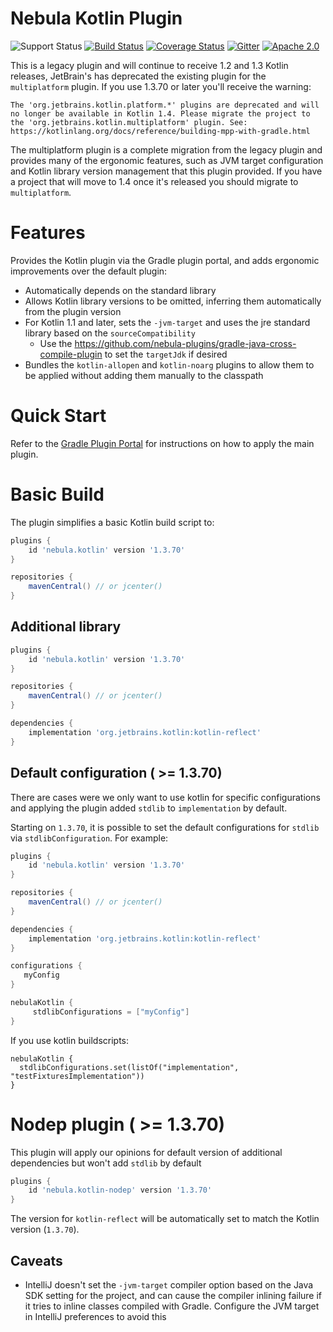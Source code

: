 # Nebula Kotlin Plugin

![Support Status](https://img.shields.io/badge/nebula-legacy-orange.svg)
[![Build Status](https://travis-ci.org/nebula-plugins/nebula-kotlin-plugin.svg?branch=master)](https://travis-ci.org/nebula-plugins/nebula-kotlin-plugin)
[![Coverage Status](https://coveralls.io/repos/nebula-plugins/nebula-kotlin-plugin/badge.svg?branch=master&service=github)](https://coveralls.io/github/nebula-plugins/nebula-kotlin-plugin?branch=master)
[![Gitter](https://badges.gitter.im/Join%20Chat.svg)](https://gitter.im/nebula-plugins/nebula-kotlin-plugin?utm_source=badgeutm_medium=badgeutm_campaign=pr-badge)
[![Apache 2.0](https://img.shields.io/github/license/nebula-plugins/nebula-kotlin-plugin.svg)](http://www.apache.org/licenses/LICENSE-2.0)

This is a legacy plugin and will continue to receive 1.2 and 1.3 Kotlin releases, JetBrain's has deprecated the existing plugin for the `multiplatform` plugin. If you use 1.3.70 or later you'll receive the warning:
```
The 'org.jetbrains.kotlin.platform.*' plugins are deprecated and will no longer be available in Kotlin 1.4. Please migrate the project to the 'org.jetbrains.kotlin.multiplatform' plugin. See: https://kotlinlang.org/docs/reference/building-mpp-with-gradle.html
```

The multiplatform plugin is a complete migration from the legacy plugin and provides many of the ergonomic features, such as JVM target configuration and Kotlin library version management that this plugin provided. If you have a project that will move to 1.4 once it's released you should migrate to `multiplatform`.

# Features

Provides the Kotlin plugin via the Gradle plugin portal, and adds ergonomic improvements over the default plugin:

- Automatically depends on the standard library
- Allows Kotlin library versions to be omitted, inferring them automatically from the plugin version
- For Kotlin 1.1 and later, sets the `-jvm-target` and uses the jre standard library based on the `sourceCompatibility`
	- Use the https://github.com/nebula-plugins/gradle-java-cross-compile-plugin to set the `targetJdk` if desired
- Bundles the `kotlin-allopen` and `kotlin-noarg` plugins to allow them to be applied without adding them manually to the classpath

# Quick Start

Refer to the [Gradle Plugin Portal](https://plugins.gradle.org/plugin/nebula.kotlin) for instructions on how to apply the main plugin.

# Basic Build

The plugin simplifies a basic Kotlin build script to:

```groovy
plugins {
    id 'nebula.kotlin' version '1.3.70'
}

repositories {
    mavenCentral() // or jcenter()
}
```

## Additional library

```groovy
plugins {
    id 'nebula.kotlin' version '1.3.70'
}

repositories {
    mavenCentral() // or jcenter()
}

dependencies {
    implementation 'org.jetbrains.kotlin:kotlin-reflect'
}
```

## Default configuration ( >= 1.3.70)

There are cases were we only want to use kotlin for specific configurations and applying the plugin added `stdlib` to `implementation` by default.

Starting on `1.3.70`, it is possible to set the default configurations for `stdlib` via `stdlibConfiguration`. For example:

```groovy
plugins {
    id 'nebula.kotlin' version '1.3.70'
}

repositories {
    mavenCentral() // or jcenter()
}

dependencies {
    implementation 'org.jetbrains.kotlin:kotlin-reflect'
}

configurations {
   myConfig
}

nebulaKotlin {
     stdlibConfigurations = ["myConfig"]
}
```

If you use kotlin buildscripts:

```
nebulaKotlin {
  stdlibConfigurations.set(listOf("implementation", "testFixturesImplementation"))
}
```


# Nodep plugin ( >= 1.3.70)

This plugin will apply our opinions for default version of additional dependencies but won't add `stdlib` by default

```groovy
plugins {
    id 'nebula.kotlin-nodep' version '1.3.70'
}
```


The version for `kotlin-reflect` will be automatically set to match the Kotlin version (`1.3.70`).

## Caveats

- IntelliJ doesn't set the `-jvm-target` compiler option based on the Java SDK setting for the project, and can cause the compiler inlining failure if it tries to inline classes compiled with Gradle. Configure the JVM target in IntelliJ preferences to avoid this
